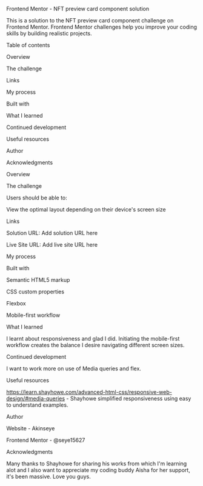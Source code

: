 
Frontend Mentor - NFT
 preview card 
component solution

This is a solution to the NFT preview card
 component challenge on Frontend Mentor. 
Frontend Mentor challenges help you 
improve your coding skills by building 
realistic projects.


Table of contents


Overview

The challenge

Links

My process

Built with

What I learned

Continued development

Useful resources

Author

Acknowledgments




Overview


The challenge


Users should be able to:

View the optimal layout depending on their device's screen size


Links


Solution URL: Add solution URL here

Live Site URL: Add live site URL here


My process


Built with


Semantic HTML5 markup

CSS custom properties

Flexbox

Mobile-first workflow


What I learned


I learnt about responsiveness and glad I did. Initiating the mobile-first workflow creates the balance I desire navigating different screen sizes.


Continued development


I want to work more on use of Media queries and flex.


Useful resources


https://learn.shayhowe.com/advanced-html-css/responsive-web-design/#media-queries - Shayhowe simplified responsiveness using easy to understand examples. 


Author


Website - Akinseye

Frontend Mentor - @seye15627


Acknowledgments


Many thanks to Shayhowe for sharing his works from which I'm learning alot and I also want to appreciate my coding buddy Aisha for her support, it's been massive. Love you guys.
